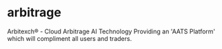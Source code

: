 # arbitrage
Arbitexch® - Cloud Arbitrage AI Technology Providing an 'AATS Platform' which will compliment all users and traders.
